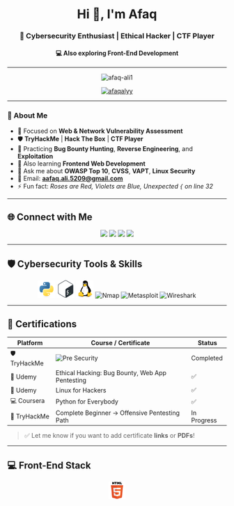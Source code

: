 <h1 align="center">Hi 👋, I'm Afaq</h1>
<h3 align="center">🔐 Cybersecurity Enthusiast | Ethical Hacker | CTF Player</h3>
<h4 align="center">💻 Also exploring Front-End Development</h4>

---

<p align="center">
  <img src="https://komarev.com/ghpvc/?username=afaq-ali1&label=Profile%20views&color=210eb4&style=flat" alt="afaq-ali1" />
</p>

<p align="center">
  <a href="https://twitter.com/afaqalyy" target="blank">
    <img src="https://img.shields.io/twitter/follow/afaqalyy?logo=twitter&style=for-the-badge" alt="afaqalyy" />
  </a>
</p>

---

### 🧠 About Me

- 🎯 Focused on **Web & Network Vulnerability Assessment**
- 🛡️ **TryHackMe** | **Hack The Box** | **CTF Player**
- 🐞 Practicing **Bug Bounty Hunting**, **Reverse Engineering**, and **Exploitation**
- 🌱 Also learning **Frontend Web Development**
- 💬 Ask me about **OWASP Top 10**, **CVSS**, **VAPT**, **Linux Security**
- 📧 Email: **aafaq.ali.5209@gmail.com**
- ⚡ Fun fact: *Roses are Red, Violets are Blue, Unexpected `{` on line 32*

---

## 🌐 Connect with Me

<p align="center">
  <a href="https://twitter.com/afaqalyy"><img src="https://img.shields.io/badge/Twitter-%231DA1F2.svg?style=for-the-badge&logo=Twitter&logoColor=white" /></a>
  <a href="https://instagram.com/afaq_x0"><img src="https://img.shields.io/badge/Instagram-%23E4405F.svg?style=for-the-badge&logo=Instagram&logoColor=white" /></a>
  <a href="https://www.linkedin.com/in/afaq-ali-53a659278/"><img src="https://img.shields.io/badge/LinkedIn-%230077B5.svg?style=for-the-badge&logo=linkedin&logoColor=white" /></a>
  <a href="https://tryhackme.com/p/afaqali"><img src="https://img.shields.io/badge/TryHackMe-%23212C42.svg?style=for-the-badge&logo=tryhackme&logoColor=white" /></a>
</p>

---

## 🛡️ Cybersecurity Tools & Skills

<p align="center">
  <img src="https://raw.githubusercontent.com/devicons/devicon/master/icons/python/python-original.svg" alt="Python" width="40" height="40"/>
  <img src="https://raw.githubusercontent.com/devicons/devicon/master/icons/bash/bash-original.svg" alt="Bash" width="40" height="40"/>
  <img src="https://raw.githubusercontent.com/devicons/devicon/master/icons/linux/linux-original.svg" alt="Linux" width="40" height="40"/>
  <img src="https://raw.githubusercontent.com/AliasIO/wappalyzer/master/src/drivers/webextension/images/icons/nmap.svg" alt="Nmap" width="40" height="40"/>
  <img src="https://upload.wikimedia.org/wikipedia/commons/8/8a/Metasploit_logo_and_wordmark.svg" alt="Metasploit" width="100" height="40"/>
  <img src="https://upload.wikimedia.org/wikipedia/commons/e/e7/Wireshark_Logo.svg" alt="Wireshark" width="100" height="40"/>
</p>

---

## 📜 Certifications

| Platform | Course / Certificate | Status |
|---------|----------------------|--------|
| 🛡️ TryHackMe | ![Pre Security](https://tryhackme-badges.s3.amazonaws.com/afaqali.png) | Completed |
| 🧠 Udemy | Ethical Hacking: Bug Bounty, Web App Pentesting | ✅ |
| 🧠 Udemy | Linux for Hackers | ✅ |
| 💻 Coursera | Python for Everybody | ✅ |
| 🎯 TryHackMe | Complete Beginner → Offensive Pentesting Path | In Progress |

> ✅ Let me know if you want to add certificate **links** or **PDFs**!

---

## 💻 Front-End Stack

<p align="center">
  <img src="https://raw.githubusercontent.com/devicons/devicon/master/icons/html5/html5-original-wordmark.svg" width="40" height="40" alt="HTML5"/>
  <img src="https://raw.githubusercontent.com/devi

